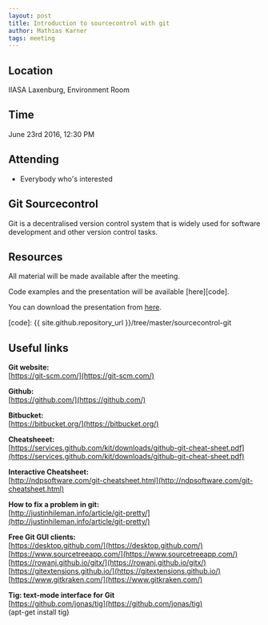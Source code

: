 ```yaml
---
layout: post
title: Introduction to sourcecontrol with git
author: Mathias Karner
tags: meeting 
---
```


## Location

IIASA Laxenburg, Environment Room

## Time

June 23rd 2016, 12:30 PM

## Attending

- Everybody who's interested


## Git Sourcecontrol

Git is a decentralised version control system that is widely used for software development and other version control tasks.

## Resources

All material will be made available after the meeting.

Code examples and the presentation will be available [here][code].

You can download the presentation from [here](https://drive.google.com/file/d/0B5TVk95JbBESTHBmTnNnWXIydzQ/view?usp=sharing).


[code]: {{ site.github.repository_url }}/tree/master/sourcecontrol-git


## Useful links
**Git website:**<br>
[https://git-scm.com/](https://git-scm.com/)

**Github:**<br>
[https://github.com/](https://github.com/)

**Bitbucket:**<br>
[https://bitbucket.org/](https://bitbucket.org/)

**Cheatsheeet:**<br>
[https://services.github.com/kit/downloads/github-git-cheat-sheet.pdf](https://services.github.com/kit/downloads/github-git-cheat-sheet.pdf)

**Interactive Cheatsheet:**<br>
[http://ndpsoftware.com/git-cheatsheet.html](http://ndpsoftware.com/git-cheatsheet.html)

**How to fix a problem in git:**<br>
[http://justinhileman.info/article/git-pretty/](http://justinhileman.info/article/git-pretty/)


**Free Git GUI clients:**<br>
[https://desktop.github.com/](https://desktop.github.com/)<br>
[https://www.sourcetreeapp.com/](https://www.sourcetreeapp.com/)<br>
[https://rowanj.github.io/gitx/](https://rowanj.github.io/gitx/)<br>
[https://gitextensions.github.io/](https://gitextensions.github.io/)<br>
[https://www.gitkraken.com/](https://www.gitkraken.com/)


**Tig: text-mode interface for Git**<br>
[https://github.com/jonas/tig](https://github.com/jonas/tig)<br>
(apt-get install tig)